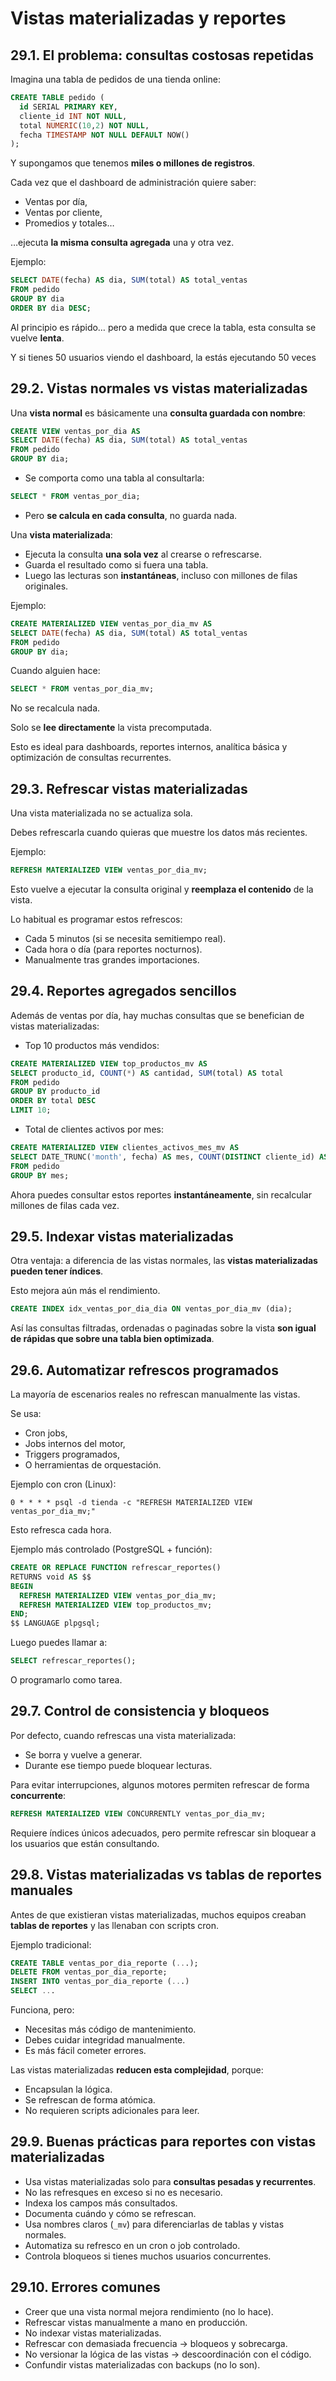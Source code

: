 # Vistas materializadas y reportes

## 29.1. El problema: consultas costosas repetidas

Imagina una tabla de pedidos de una tienda online:

```sql
CREATE TABLE pedido (
  id SERIAL PRIMARY KEY,
  cliente_id INT NOT NULL,
  total NUMERIC(10,2) NOT NULL,
  fecha TIMESTAMP NOT NULL DEFAULT NOW()
);

```

Y supongamos que tenemos **miles o millones de registros**.

Cada vez que el dashboard de administración quiere saber:

- Ventas por día,
- Ventas por cliente,
- Promedios y totales…

…ejecuta **la misma consulta agregada** una y otra vez.

Ejemplo:

```sql
SELECT DATE(fecha) AS dia, SUM(total) AS total_ventas
FROM pedido
GROUP BY dia
ORDER BY dia DESC;

```

Al principio es rápido… pero a medida que crece la tabla, esta consulta se vuelve **lenta**.

Y si tienes 50 usuarios viendo el dashboard, la estás ejecutando 50 veces

## 29.2. Vistas normales vs vistas materializadas

Una **vista normal** es básicamente una **consulta guardada con nombre**:

```sql
CREATE VIEW ventas_por_dia AS
SELECT DATE(fecha) AS dia, SUM(total) AS total_ventas
FROM pedido
GROUP BY dia;

```

- Se comporta como una tabla al consultarla:

```sql
SELECT * FROM ventas_por_dia;

```

- Pero **se calcula en cada consulta**, no guarda nada.

Una **vista materializada**:

- Ejecuta la consulta **una sola vez** al crearse o refrescarse.
- Guarda el resultado como si fuera una tabla.
- Luego las lecturas son **instantáneas**, incluso con millones de filas originales.

Ejemplo:

```sql
CREATE MATERIALIZED VIEW ventas_por_dia_mv AS
SELECT DATE(fecha) AS dia, SUM(total) AS total_ventas
FROM pedido
GROUP BY dia;

```

Cuando alguien hace:

```sql
SELECT * FROM ventas_por_dia_mv;

```

No se recalcula nada.

Solo se **lee directamente** la vista precomputada.

Esto es ideal para dashboards, reportes internos, analítica básica y optimización de consultas recurrentes.

## 29.3. Refrescar vistas materializadas

Una vista materializada no se actualiza sola.

Debes refrescarla cuando quieras que muestre los datos más recientes.

Ejemplo:

```sql
REFRESH MATERIALIZED VIEW ventas_por_dia_mv;

```

Esto vuelve a ejecutar la consulta original y **reemplaza el contenido** de la vista.

Lo habitual es programar estos refrescos:

- Cada 5 minutos (si se necesita semitiempo real).
- Cada hora o día (para reportes nocturnos).
- Manualmente tras grandes importaciones.

## 29.4. Reportes agregados sencillos

Además de ventas por día, hay muchas consultas que se benefician de vistas materializadas:

- Top 10 productos más vendidos:

```sql
CREATE MATERIALIZED VIEW top_productos_mv AS
SELECT producto_id, COUNT(*) AS cantidad, SUM(total) AS total
FROM pedido
GROUP BY producto_id
ORDER BY total DESC
LIMIT 10;

```

- Total de clientes activos por mes:

```sql
CREATE MATERIALIZED VIEW clientes_activos_mes_mv AS
SELECT DATE_TRUNC('month', fecha) AS mes, COUNT(DISTINCT cliente_id) AS clientes
FROM pedido
GROUP BY mes;

```

Ahora puedes consultar estos reportes **instantáneamente**, sin recalcular millones de filas cada vez.

## 29.5. Indexar vistas materializadas

Otra ventaja: a diferencia de las vistas normales, las **vistas materializadas pueden tener índices**.

Esto mejora aún más el rendimiento.

```sql
CREATE INDEX idx_ventas_por_dia_dia ON ventas_por_dia_mv (dia);

```

Así las consultas filtradas, ordenadas o paginadas sobre la vista **son igual de rápidas que sobre una tabla bien optimizada**.

## 29.6. Automatizar refrescos programados

La mayoría de escenarios reales no refrescan manualmente las vistas.

Se usa:

- Cron jobs,
- Jobs internos del motor,
- Triggers programados,
- O herramientas de orquestación.

Ejemplo con cron (Linux):

```
0 * * * * psql -d tienda -c "REFRESH MATERIALIZED VIEW ventas_por_dia_mv;"

```

Esto refresca cada hora.

Ejemplo más controlado (PostgreSQL + función):

```sql
CREATE OR REPLACE FUNCTION refrescar_reportes()
RETURNS void AS $$
BEGIN
  REFRESH MATERIALIZED VIEW ventas_por_dia_mv;
  REFRESH MATERIALIZED VIEW top_productos_mv;
END;
$$ LANGUAGE plpgsql;

```

Luego puedes llamar a:

```sql
SELECT refrescar_reportes();

```

O programarlo como tarea.

## 29.7. Control de consistencia y bloqueos

Por defecto, cuando refrescas una vista materializada:

- Se borra y vuelve a generar.
- Durante ese tiempo puede bloquear lecturas.

Para evitar interrupciones, algunos motores permiten refrescar de forma **concurrente**:

```sql
REFRESH MATERIALIZED VIEW CONCURRENTLY ventas_por_dia_mv;

```

Requiere índices únicos adecuados, pero permite refrescar sin bloquear a los usuarios que están consultando.

## 29.8. Vistas materializadas vs tablas de reportes manuales

Antes de que existieran vistas materializadas, muchos equipos creaban **tablas de reportes** y las llenaban con scripts cron.

Ejemplo tradicional:

```sql
CREATE TABLE ventas_por_dia_reporte (...);
DELETE FROM ventas_por_dia_reporte;
INSERT INTO ventas_por_dia_reporte (...)
SELECT ...

```

Funciona, pero:

- Necesitas más código de mantenimiento.
- Debes cuidar integridad manualmente.
- Es más fácil cometer errores.

Las vistas materializadas **reducen esta complejidad**, porque:

- Encapsulan la lógica.
- Se refrescan de forma atómica.
- No requieren scripts adicionales para leer.

## 29.9. Buenas prácticas para reportes con vistas materializadas

- Usa vistas materializadas solo para **consultas pesadas y recurrentes**.
- No las refresques en exceso si no es necesario.
- Indexa los campos más consultados.
- Documenta cuándo y cómo se refrescan.
- Usa nombres claros (`_mv`) para diferenciarlas de tablas y vistas normales.
- Automatiza su refresco en un cron o job controlado.
- Controla bloqueos si tienes muchos usuarios concurrentes.

## 29.10. Errores comunes

- Creer que una vista normal mejora rendimiento (no lo hace).
- Refrescar vistas manualmente a mano en producción.
- No indexar vistas materializadas.
- Refrescar con demasiada frecuencia → bloqueos y sobrecarga.
- No versionar la lógica de las vistas → descoordinación con el código.
- Confundir vistas materializadas con backups (no lo son).
